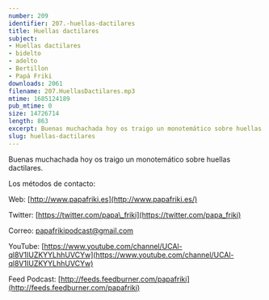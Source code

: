 ```yaml
---
number: 209
identifier: 207.-huellas-dactilares
title: Huellas dactilares
subject:
- Huellas dactilares
- bidelto
- adelto
- Bertillon
- Papá Friki
downloads: 2061
filename: 207.HuellasDactilares.mp3
mtime: 1685124189
pub_mtime: 0
size: 14726714
length: 863
excerpt: Buenas muchachada hoy os traigo un monotemático sobre huellas dictalares.
slug: huellas-dactilares
---
```

Buenas muchachada hoy os traigo un monotemático sobre huellas dactilares.

Los métodos de contacto:

Web: [http://www.papafriki.es](http://www.papafriki.es/)

Twitter: [https://twitter.com/papa\_friki](https://twitter.com/papa_friki)

Correo: [papafrikipodcast@gmail.com](https://archive.org/details/papafrikipodast@gmail.com)

YouTube: [https://www.youtube.com/channel/UCAl-ql8V1IUZKYYLhhUVCYw](https://www.youtube.com/channel/UCAl-ql8V1IUZKYYLhhUVCYw)

Feed Podcast: [http://feeds.feedburner.com/papafriki](http://feeds.feedburner.com/papafriki)